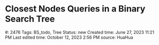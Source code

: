 # Closest Nodes Queries in a Binary Search Tree

#: 2476
Tags: BS_todo, Tree
Status: new
Created time: June 27, 2023 11:21 PM
Last edited time: October 12, 2023 2:56 PM
source: HuaHua
